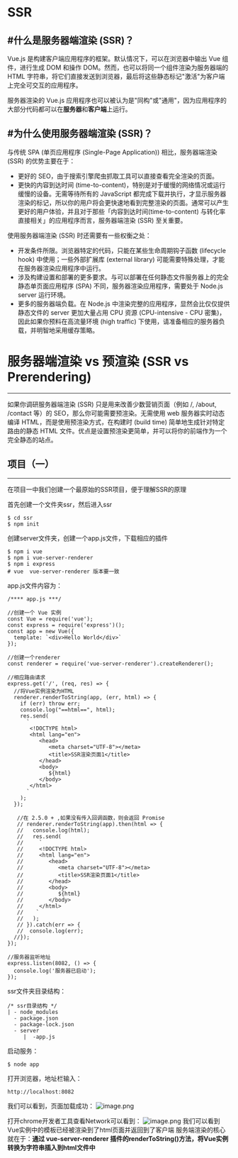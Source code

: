 # SSR
#什么是服务器端渲染 (SSR)？
----
Vue.js 是构建客户端应用程序的框架。默认情况下，可以在浏览器中输出 Vue 组件，进行生成 DOM 和操作 DOM。然而，也可以将同一个组件渲染为服务器端的 HTML 字符串，将它们直接发送到浏览器，最后将这些静态标记"激活"为客户端上完全可交互的应用程序。

服务器渲染的 Vue.js 应用程序也可以被认为是"同构"或"通用"，因为应用程序的大部分代码都可以在**服务器**和**客户端**上运行。

#为什么使用服务器端渲染 (SSR)？
----

与传统 SPA (单页应用程序 (Single-Page Application)) 相比，服务器端渲染 (SSR) 的优势主要在于：
* 更好的 SEO，由于搜索引擎爬虫抓取工具可以直接查看完全渲染的页面。
* 更快的内容到达时间 (time-to-content)，特别是对于缓慢的网络情况或运行缓慢的设备。无需等待所有的 JavaScript 都完成下载并执行，才显示服务器渲染的标记，所以你的用户将会更快速地看到完整渲染的页面。通常可以产生更好的用户体验，并且对于那些「内容到达时间(time-to-content) 与转化率直接相关」的应用程序而言，服务器端渲染 (SSR) 至关重要。

使用服务器端渲染 (SSR) 时还需要有一些权衡之处：
* 开发条件所限。浏览器特定的代码，只能在某些生命周期钩子函数 (lifecycle hook) 中使用；一些外部扩展库 (external library) 可能需要特殊处理，才能在服务器渲染应用程序中运行。
* 涉及构建设置和部署的更多要求。与可以部署在任何静态文件服务器上的完全静态单页面应用程序 (SPA) 不同，服务器渲染应用程序，需要处于 Node.js server 运行环境。
* 更多的服务器端负载。在 Node.js 中渲染完整的应用程序，显然会比仅仅提供静态文件的 server 更加大量占用 CPU 资源 (CPU-intensive - CPU 密集)，因此如果你预料在高流量环境 (high traffic) 下使用，请准备相应的服务器负载，并明智地采用缓存策略。
# 服务器端渲染 vs 预渲染 (SSR vs Prerendering)
----
如果你调研服务器端渲染 (SSR) 只是用来改善少数营销页面（例如 /, /about, /contact 等）的 SEO，那么你可能需要预渲染。无需使用 web 服务器实时动态编译 HTML，而是使用预渲染方式，在构建时 (build time) 简单地生成针对特定路由的静态 HTML 文件。优点是设置预渲染更简单，并可以将你的前端作为一个完全静态的站点。

## 项目（一）
----
在项目一中我们创建一个最原始的SSR项目，便于理解SSR的原理

首先创建一个文件夹ssr，然后进入ssr
```
$ cd ssr
$ npm init
```
创建server文件夹，创建一个app.js文件，下载相应的插件
```
$ npm i vue
$ npm i vue-server-renderer
$ npm i express
# vue  vue-server-renderer 版本要一致
```
app.js文件内容为：
```
/**** app.js ***/

//创建一个 Vue 实例
const Vue = require('vue');
const express = require('express')();
const app = new Vue({
  template: `<div>Hello World</div>`
});

//创建一个renderer
const renderer = require('vue-server-renderer').createRenderer();

//相应路由请求
express.get('/', (req, res) => {
  //将Vue实例渲染为HTML
  renderer.renderToString(app, (err, html) => {
    if (err) throw err;
    console.log("==html==", html);
    res.send(
      `
       <!DOCTYPE html>
       <html lang="en">
          <head>
             <meta charset="UTF-8"></meta>
             <title>SSR渲染页面1</title>
          </head>
          <body>
             ${html}
          </body>
       </html>
      `
    );
  });

   //在 2.5.0 + ,如果没有传入回调函数，则会返回 Promise
   // renderer.renderToString(app).then(html => {
   //   console.log(html);
   //   res.send(
   //     `
   //     <!DOCTYPE html>
   //     <html lang="en">
   //        <head>
   //           <meta charset="UTF-8"></meta>
   //           <title>SSR渲染页面1</title>
   //        </head>
   //        <body>
   //           ${html}
   //        </body>
   //     </html>
   //    `
   //   );
   // }).catch(err => {
   //  console.log(err);
  //});
});

//服务器监听地址
express.listen(8082, () => {
  console.log('服务器已启动');
});

```
ssr文件夹目录结构：
```
/* ssr目录结构 */
| - node_modules
  - package.json
  - package-lock.json
  - server
     |  -app.js
```
启动服务：
```
$ node app
```
打开浏览器，地址栏输入：
```
http://localhost:8082
```
我们可以看到，页面加载成功：
![image.png](https://upload-images.jianshu.io/upload_images/13178554-06c2dae179cf350a.png?imageMogr2/auto-orient/strip%7CimageView2/2/w/1240)

打开chrome开发者工具查看Network可以看到：
![image.png](https://upload-images.jianshu.io/upload_images/13178554-aa7e058bf16ae253.png?imageMogr2/auto-orient/strip%7CimageView2/2/w/1240)
我们可以看到Vue实例中的模板已经被渲染到了html页面并返回到了客户端
服务端渲染的核心就在于：**通过 vue-server-renderer 插件的renderToString()方法，将Vue实例转换为字符串插入到html文件中**
